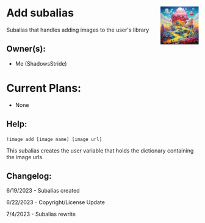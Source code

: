 <h1>Add subalias<img align="right" src="canvas.png" width="100px"></h1>

Subalias that handles adding images to the user's library

## Owner(s):
- Me (ShadowsStride)

# Current Plans:
- None

## Help:
`!image add [image name] [image url]`

This subalias creates the user variable that holds the dictionary containing the image urls.

## Changelog:
6/19/2023 - Subalias created

6/22/2023 - Copyright/License Update

7/4/2023 - Subalias rewrite